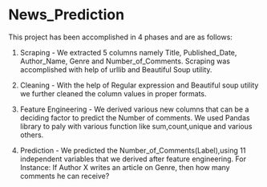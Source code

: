 # News_Prediction
This project has been accomplished in 4 phases and are as follows:
1) Scraping - We extracted 5 columns namely Title, Published_Date, Author_Name, Genre and Number_of_Comments. Scraping was accomplished with help of urllib and Beautiful Soup utility. 

2) Cleaning - With the help of Regular expression and Beautiful soup utility we further cleaned the column values in proper formats.

3) Feature Engineering - We derived various new columns that can be a deciding factor to predict the Number of comments. 
We used Pandas library to paly with various function like sum,count,unique and various others.
4) Prediction - We predicted the Number_of_Comments(Label),using 11 independent variables that we derived after feature engineering.
For Instance: If Author X writes an article on Genre, then how many comments he can receive?



